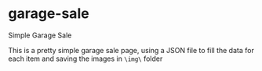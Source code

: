 # garage-sale
Simple Garage Sale

This is a pretty simple garage sale page, using a JSON file to fill the data for each item and saving the images in `\img\` folder
